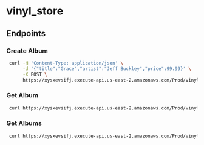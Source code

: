 # vinyl_store

## Endpoints

### Create Album

```sh
 curl -H 'Content-Type: application/json' \
      -d '{"title":"Grace","artist":"Jeff Buckley","price":99.99}' \
      -X POST \
      https://xysxevsifj.execute-api.us-east-2.amazonaws.com/Prod/vinyl
```

### Get Album

```sh
 curl https://xysxevsifj.execute-api.us-east-2.amazonaws.com/Prod/vinyl?id=4a7f6d57-c324-4854-bf0a-f77926fa5e6c
```

### Get Albums

```sh
 curl https://xysxevsifj.execute-api.us-east-2.amazonaws.com/Prod/vinyls
```